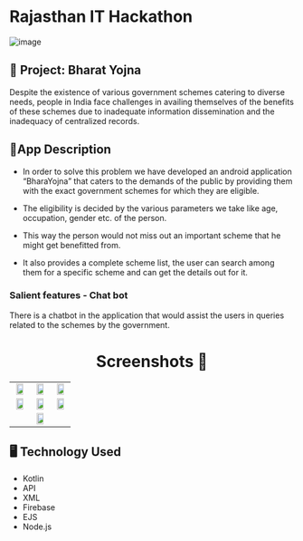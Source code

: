 # Rajasthan IT Hackathon

![image](https://user-images.githubusercontent.com/85965606/226506989-4ea0e38f-e26e-4e9d-956b-a09861efed4b.png)



## 📱 Project: Bharat Yojna 

Despite	the	existence		of	various government		schemes	catering	to
diverse	needs,		people	in	India		face challenges	in	availing	themselves	of the	benefits	of	these	schemes	due		to
inadequate	information	dissemination and	the	inadequacy	of		centralized
records.
<br>
## 📜App Description
* In order to solve this problem we have developed an android application
“BharaYojna” that caters to the demands
of the public by providing them with the exact government schemes for which they
are eligible.
 
* The eligibility is decided by the
various parameters we take like age, occupation, gender etc. of the
person.

* This way the person would not miss out an important scheme that he might get benefitted from.

* It also provides a complete scheme list, the user can search among them for a specific scheme and can get the details out for it.

 
### Salient features - Chat bot
There is a chatbot in the application that would assist the users in queries related to the schemes by the government.
<br>
## <h1 align=center>Screenshots 📸</h1>

||||
|:----------------------------------------:|:-----------------------------------------:|:-----------------------------------------:|
| <img src= "https://user-images.githubusercontent.com/85965606/226503930-ed6fab0e-e57d-4b3c-aa66-a7e5077d43ae.png" width="80%" height="70%"> | <img src= "https://user-images.githubusercontent.com/85965606/226506396-0650a4ef-b075-4a72-8f91-789d4f9f3331.png" width="80%" height="70%"> | <img src= "https://user-images.githubusercontent.com/85965606/226504363-c54e0ba3-b5d1-4292-995f-7adc1102f634.png" width="80%" height="70%"> |
| <img src= "https://user-images.githubusercontent.com/85965606/226504455-ba9734a1-1979-432e-94d6-919f3968781c.png" width="80%" height="70%"> | <img src= "https://user-images.githubusercontent.com/85965606/226503993-1640441f-d677-4207-b9be-57caf4eabfad.png" width="80%" height="70%"> | <img src= "https://user-images.githubusercontent.com/85965606/226504177-caa433b2-071f-4f83-b4c7-f71904ce29dd.png" width="80%" height="70%"> |
|  | <img src= "https://user-images.githubusercontent.com/85965606/226504198-ca63348d-39d1-4a7f-a9e2-80c819753932.png" width="80%" height="70%">  |

## 🖥 Technology Used

- Kotlin
- API
- XML
- Firebase
- EJS
- Node.js


